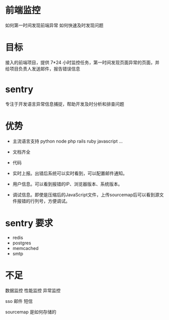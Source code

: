 # 前端监控

如何第一时间发现前端异常
如何快速及时发现问题

# 目标

接入的前端项目，提供 7\*24 小时监控任务，第一时间发现页面异常的页面，并给项目负责人发送邮件，报告错误信息

# sentry

专注于开发语言异常信息捕捉，帮助开发及时分析和排查问题

# 优势

- 主流语言支持
  python
  node
  php
  rails
  ruby
  javascript
  ...

- 文档齐全
- 代码
- 实时上报。出错后系统可以实时看到，可以配置邮件通知。
- 用户信息。可以看到报错的IP、浏览器版本、系统版本。
- 调试信息。即使是压缩后的JavaScript文件，上传sourcemap后可以看到源文件报错的行列号，方便调试。


# sentry 要求

- redis
- postgres
- memcached
- smtp

# 不足

数据监控
性能监控
异常监控


sso
邮件 短信 

sourcemap 是如何存储的